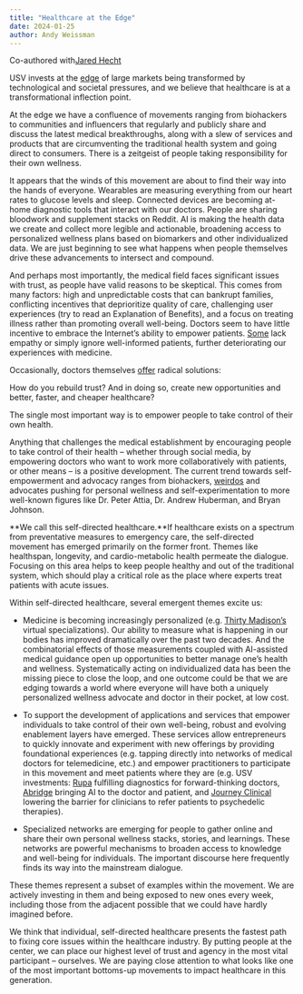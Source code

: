 ```yaml
---
title: "Healthcare at the Edge"
date: 2024-01-25
author: Andy Weissman
---
```


Co-authored with[Jared Hecht](https://www.usv.com/people/jared-hechtusv-com/)

USV invests at the [edge](https://www.usv.com/writing/2024/01/investing-at-the-edge-of-large-markets-under-transformative-pressure/) of large markets being transformed by technological and societal pressures, and we believe that healthcare is at a transformational inflection point.

At the edge we have a confluence of movements ranging from biohackers to communities and influencers that regularly and publicly share and discuss the latest medical breakthroughs, along with a slew of services and products that are circumventing the traditional health system and going direct to consumers. There is a zeitgeist of people taking responsibility for their own wellness.

It appears that the winds of this movement are about to find their way into the hands of everyone. Wearables are measuring everything from our heart rates to glucose levels and sleep. Connected devices are becoming at-home diagnostic tools that interact with our doctors. People are sharing bloodwork and supplement stacks on Reddit. AI is making the health data we create and collect more legible and actionable, broadening access to personalized wellness plans based on biomarkers and other individualized data. We are just beginning to see what happens when people themselves drive these advancements to intersect and compound.

And perhaps most importantly, the medical field faces significant issues with trust, as people have valid reasons to be skeptical. This comes from many factors: high and unpredictable costs that can bankrupt families, conflicting incentives that deprioritize quality of care, challenging user experiences (try to read an Explanation of Benefits), and a focus on treating illness rather than promoting overall well-being. Doctors seem to have little incentive to embrace the Internet’s ability to empower patients. [Some](https://twitter.com/emollick/status/1746022896508502138?s=46&t=bWdMcpsvfZ0zWi7KaItSbQ) lack empathy or simply ignore well-informed patients, further deteriorating our experiences with medicine.

Occasionally, doctors themselves [offer](https://twitter.com/HugoJobst/status/1687878773344227328?t=kpqEtZw9nnN0ajAJffoaSg&s=19) radical solutions:

How do you rebuild trust? And in doing so, create new opportunities and better, faster, and cheaper healthcare?

The single most important way is to empower people to take control of their own health.

Anything that challenges the medical establishment by encouraging people to take control of their health – whether through social media, by empowering doctors who want to work more collaboratively with patients, or other means – is a positive development. The current trend towards self-empowerment and advocacy ranges from biohackers, [weirdos](https://www.usv.com/writing/2024/01/weird/) and advocates pushing for personal wellness and self-experimentation to more well-known figures like Dr. Peter Attia, Dr. Andrew Huberman, and Bryan Johnson.

**We call this self-directed healthcare.**If healthcare exists on a spectrum from preventative measures to emergency care, the self-directed movement has emerged primarily on the former front. Themes like healthspan, longevity, and cardio-metabolic health permeate the dialogue. Focusing on this area helps to keep people healthy and out of the traditional system, which should play a critical role as the place where experts treat patients with acute issues.

Within self-directed healthcare, several emergent themes excite us:

*   Medicine is becoming increasingly personalized (e.g. [Thirty Madison’s](https://thirtymadison.com/) virtual specializations). Our ability to measure what is happening in our bodies has improved dramatically over the past two decades. And the combinatorial effects of those measurements coupled with AI-assisted medical guidance open up opportunities to better manage one’s health and wellness. Systematically acting on individualized data has been the missing piece to close the loop, and one outcome could be that we are edging towards a world where everyone will have both a uniquely personalized wellness advocate and doctor in their pocket, at low cost.

*   To support the development of applications and services that empower individuals to take control of their own well-being, robust and evolving enablement layers have emerged. These services allow entrepreneurs to quickly innovate and experiment with new offerings by providing foundational experiences (e.g. tapping directly into networks of medical doctors for telemedicine, etc.) and empower practitioners to participate in this movement and meet patients where they are (e.g. USV investments: [Rupa](https://www.rupahealth.com/) fulfilling diagnostics for forward-thinking doctors, [Abridge](https://www.abridge.com/) bringing AI to the doctor and patient, and [Journey Clinical](https://www.journeyclinical.com/) lowering the barrier for clinicians to refer patients to psychedelic therapies).

*   Specialized networks are emerging for people to gather online and share their own personal wellness stacks, stories, and learnings. These networks are powerful mechanisms to broaden access to knowledge and well-being for individuals. The important discourse here frequently finds its way into the mainstream dialogue.

These themes represent a subset of examples within the movement. We are actively investing in them and being exposed to new ones every week, including those from the adjacent possible that we could have hardly imagined before.

We think that individual, self-directed healthcare presents the fastest path to fixing core issues within the healthcare industry. By putting people at the center, we can place our highest level of trust and agency in the most vital participant – ourselves. We are paying close attention to what looks like one of the most important bottoms-up movements to impact healthcare in this generation.
